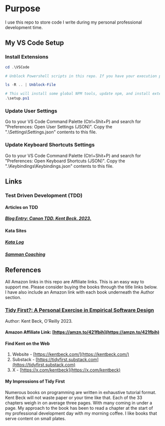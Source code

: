 # Purpose

I use this repo to store code I write during my personal professional development time.

## My VS Code Setup

### Install Extensions

```powershell
cd .\VSCode 

# Unblock Powershell scripts in this repo. If you have your execution policy set to Unrestricted or Bypass, skip this step. By default Powershell blocks scripts that are not digitally signed. Please also consider reading ./VSCode\setup.ps1 before proceeding. 

ls -R .. | Unblock-File

# This will install some global NPM tools, update npm, and install extensions I like.
.\setup.ps1
```

### Update User Settings

Go to your VS Code Command Palette (Ctrl+Shit+P) and search for "Preferences: Open User Settings (JSON)". Copy the ".\Settings\Settings.json" contents to this file.

### Update Keyboard Shortcuts Settings

Go to your VS Code Command Palette (Ctrl+Shit+P) and search for "Preferences: Open Keyboard Shortcuts (JSON)". Copy the ".\Keybindings\Keybindings.json" contents to this file.

## Links

### Test Driven Development (TDD)

#### Articles on TDD

##### [Blog Entry: Canon TDD. Kent Beck. 2023.](https://tidyfirst.substack.com/p/canon-tdd)

#### Kata Sites

##### [Kata Log](https://kata-log.rocks/)

##### [Samman Coaching](https://sammancoaching.org/kata_descriptions/)

## References

 All Amazon links in this repo are Affiliate links. This is an easy way to support me. Please consider buying the books through the title links below. I have also include an Amazon link with each book underneath the Author section.

### [Tidy First?: A Personal Exercise in Empirical Software Design](https://amzn.to/421fbih)

Author: Kent Beck, O'Reilly 2023.

#### Amazon Affiliate Link: [https://amzn.to/421fbih](https://amzn.to/421fbih)

#### Find Kent on the Web

1. Website - [https://kentbeck.com/](https://kentbeck.com/)
2. Substack - [https://tidyfirst.substack.com](https://tidyfirst.substack.com)
3. X - [https://x.com/kentbeck](https://x.com/kentbeck)

#### My Impressions of Tidy First

Numerous books on programming are written in exhaustive tutorial format. Kent Beck will not waste paper or your time like that. Each of the 33 chapters weigh in on average three pages. With many coming in under a page. My approach to the book has been to read a chapter at the start of my professional development day with my morning coffee. I like books that serve content on small plates.
